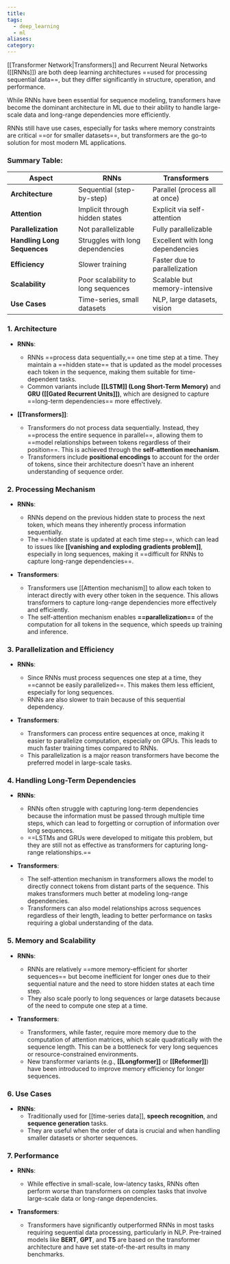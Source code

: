 ```yaml
---
title: 
tags:
  - deep_learning
  - ml
aliases: 
category:
---
```

[[Transformer Network|Transformers]] and Recurrent Neural Networks ([[RNNs]]) are both deep learning architectures ==used for processing sequential data==, but they differ significantly in structure, operation, and performance.

While RNNs have been essential for sequence modeling, transformers have become the dominant architecture in ML due to their ability to handle large-scale data and long-range dependencies more efficiently. 

RNNs still have use cases, especially for tasks where memory constraints are critical ==or for smaller datasets==, but transformers are the go-to solution for most modern ML applications.

### Summary Table:

| Aspect                        | RNNs                          | Transformers                   |
|-------------------------------|-------------------------------|--------------------------------|
| **Architecture**               | Sequential (step-by-step)      | Parallel (process all at once) |
| **Attention**                  | Implicit through hidden states | Explicit via self-attention    |
| **Parallelization**            | Not parallelizable             | Fully parallelizable           |
| **Handling Long Sequences**     | Struggles with long dependencies | Excellent with long dependencies |
| **Efficiency**                 | Slower training                | Faster due to parallelization  |
| **Scalability**                | Poor scalability to long sequences | Scalable but memory-intensive  |
| **Use Cases**                  | Time-series, small datasets    | NLP, large datasets, vision    |
### 1. **Architecture**
- **RNNs**: 
  - RNNs ==process data sequentially,== one time step at a time. They maintain a ==hidden state== that is updated as the model processes each token in the sequence, making them suitable for time-dependent tasks.
  - Common variants include **[[LSTM]] (Long Short-Term Memory)** and **GRU ([[Gated Recurrent Units]])**, which are designed to capture ==long-term dependencies== more effectively.

- **[[Transformers]]**:
  - Transformers do not process data sequentially. Instead, they ==process the entire sequence in parallel==, allowing them to ==model relationships between tokens regardless of their position==. This is achieved through the **self-attention mechanism**.
  - Transformers include **positional encodings** to account for the order of tokens, since their architecture doesn't have an inherent understanding of sequence order.

### 2. **Processing Mechanism**
- **RNNs**:
  - RNNs depend on the previous hidden state to process the next token, which means they inherently process information sequentially.
  - The ==hidden state is updated at each time step==, which can lead to issues like **[[vanishing and exploding gradients problem]]**, especially in long sequences, making it ==difficult for RNNs to capture long-range dependencies==.

- **Transformers**:
  - Transformers use [[Attention mechanism]] to allow each token to interact directly with every other token in the sequence. This allows transformers to capture long-range dependencies more effectively and efficiently.
  - The self-attention mechanism enables **==parallelization==** of the computation for all tokens in the sequence, which speeds up training and inference.

### 3. **Parallelization and Efficiency**
- **RNNs**:
  - Since RNNs must process sequences one step at a time, they ==cannot be easily parallelized==. This makes them less efficient, especially for long sequences.
  - RNNs are also slower to train because of this sequential dependency.

- **Transformers**:
  - Transformers can process entire sequences at once, making it easier to parallelize computation, especially on GPUs. This leads to much faster training times compared to RNNs.
  - This parallelization is a major reason transformers have become the preferred model in large-scale tasks.

### 4. **Handling Long-Term Dependencies**
- **RNNs**:
  - RNNs often struggle with capturing long-term dependencies because the information must be passed through multiple time steps, which can lead to forgetting or corruption of information over long sequences.
  - ==LSTMs and GRUs were developed to mitigate this problem, but they are still not as effective as transformers for capturing long-range relationships.==

- **Transformers**:
  - The self-attention mechanism in transformers allows the model to directly connect tokens from distant parts of the sequence. This makes transformers much better at modeling long-range dependencies.
  - Transformers can also model relationships across sequences regardless of their length, leading to better performance on tasks requiring a global understanding of the data.

### 5. **Memory and Scalability**
- **RNNs**:
  - RNNs are relatively ==more memory-efficient for shorter sequences== but become inefficient for longer ones due to their sequential nature and the need to store hidden states at each time step.
  - They also scale poorly to long sequences or large datasets because of the need to compute one step at a time.

- **Transformers**:
  - Transformers, while faster, require more memory due to the computation of attention matrices, which scale quadratically with the sequence length. This can be a bottleneck for very long sequences or resource-constrained environments.
  - New transformer variants (e.g., **[[Longformer]]** or **[[Reformer]]**) have been introduced to improve memory efficiency for longer sequences.

### 6. **Use Cases**
- **RNNs**:
  - Traditionally used for [[time-series data]], **speech recognition**, and **sequence generation** tasks.
  - They are useful when the order of data is crucial and when handling smaller datasets or shorter sequences.

### 7. **Performance**
- **RNNs**:
  - While effective in small-scale, low-latency tasks, RNNs often perform worse than transformers on complex tasks that involve large-scale data or long-range dependencies.

- **Transformers**:
  - Transformers have significantly outperformed RNNs in most tasks requiring sequential data processing, particularly in NLP. Pre-trained models like **BERT**, **GPT**, and **T5** are based on the transformer architecture and have set state-of-the-art results in many benchmarks.
